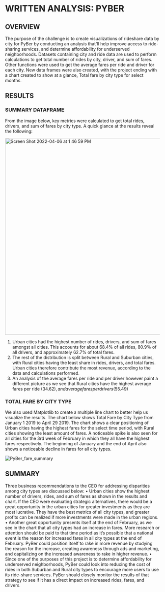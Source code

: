 # WRITTEN ANALYSIS: PYBER

## OVERVIEW
The purpose of the challenge is to create visualizations of rideshare data by city for PyBer by conducting an analysis that'll help improve access to ride-sharing services, and determine affordability for underserved neighborhoods. Datasets containing city and ride data are used to perform calculations to get total number of rides by city, driver, and sum of fares. Other functions were used to get the average fares per ride and driver for each city. New data frames were also created, with the project ending with a chart created to show at a glance, Total fare by city type for select months.

## RESULTS
### SUMMARY DATAFRAME
From the image below, key metrics were calculated to get total rides, drivers, and sum of fares by city type. A quick glance at the results reveal the following:

<img width="639" alt="Screen Shot 2022-04-06 at 1 46 59 PM" src="https://user-images.githubusercontent.com/100884241/162037716-e4aa5ef8-34f7-4bb8-af5f-95e05223ceab.png">

1. Urban cities had the highest number of rides, drivers, and sum of fares amongst all cities. This accounts for about 68.4% of all rides, 80.9% of all drivers, and approximately 62.7% of total fares. 
2. The rest of the distribution is split between Rural and Suburban cities, with Rural cities having the least share in rides, drivers, and total fares. Urban cities therefore contribute the most revenue, according to the data and calculations performed. 
3. An analysis of the average fares per ride and per driver however paint a different picture as we see that Rural cities have the highest average fares per ride ($34.62), and average fares per drivers ($55.49)

### TOTAL FARE BY CITY TYPE
We also used Matplotlib to create a multiple line chart to better help us visualize the results. The chart below shows Total Fare by City Type from January 1 2019 to April 29 2019. The chart shows a clear positioning of Urban cities having the highest fares for the select time period, with Rural cities showing the least amount of fares. A noticeable spike is also seen for all cities for the 3rd week of February in which they all have the highest fares respectively. The beginning of January and the end of April also shows a noticeable decline in fares for all city types.

![PyBer_fare_summary](https://user-images.githubusercontent.com/100884241/162038201-14d71cc1-8983-4373-8267-34b32deb45a2.png)

## SUMMARY
Three business recommendations to the CEO for addressing disparities among city types are discussed below:
•	Urban cities show the highest number of drivers, rides, and sum of fares as shown in the results and chart. If the CEO were evaluating strategic alternatives, there would be a great opportunity in the urban cities for greater investments as they are most lucrative. They have the best metrics of all city types, and greater profits can be realized if more investments were made in the urban regions.
•	Another great opportunity presents itself at the end of February, as we see in the chart that all city types had an increase in fares. More research or attention should be paid to that time period as it’s possible that a national event is the reason for increased fares in all city types at the end of February. PyBer could position itself to rake in more revenue by studying the reason for the increase, creating awareness through ads and marketing, and capitalizing on the increased awareness to rake in higher revenue.
•	Since one of the purposes of this project is to determine affordability for underserved neighborhoods, PyBer could look into reducing the cost of rides in both Suburban and Rural city types to encourage more users to use its ride-share services. PyBer should closely monitor the results of that strategy to see if it has a direct impact on increased rides, fares, and drivers. 
